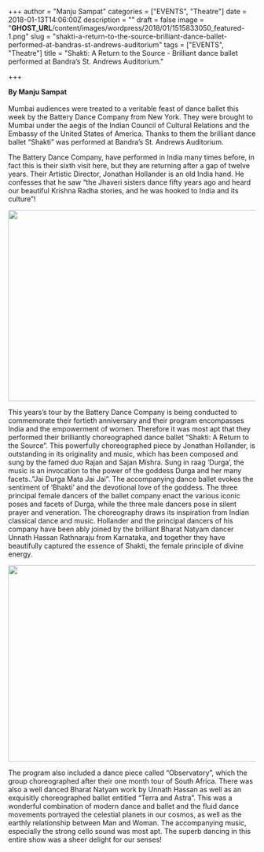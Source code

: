 +++
author = "Manju Sampat"
categories = ["EVENTS", "Theatre"]
date = 2018-01-13T14:06:00Z
description = ""
draft = false
image = "__GHOST_URL__/content/images/wordpress/2018/01/1515833050_featured-1.png"
slug = "shakti-a-return-to-the-source-brilliant-dance-ballet-performed-at-bandras-st-andrews-auditorium"
tags = ["EVENTS", "Theatre"]
title = "Shakti: A Return to the Source - Brilliant dance ballet performed at Bandra’s St. Andrews Auditorium."

+++


<p dir="auto"><strong>By Manju Sampat<br />
</strong><br />
Mumbai audiences were treated to a veritable feast of dance ballet this week by the Battery Dance Company from New York. They were brought to Mumbai under the aegis of the Indian Council of Cultural Relations and the Embassy of the United States of America. Thanks to them the brilliant dance ballet “Shakti” was performed at Bandra’s St. Andrews Auditorium.</p>
<p dir="ltr">The Battery Dance Company, have performed in India many times before, in fact this is their sixth visit here, but they are returning after a gap of twelve years. Their Artistic Director, Jonathan Hollander is an old India hand. He confesses that he saw “the Jhaveri sisters dance fifty years ago and heard our beautiful Krishna Radha stories, and he was hooked to India and its culture”!</p>
<p><a href="https://i2.wp.com/bandra.info/wp-content/uploads/2018/01/Screen-Shot-2018-01-13-at-2.12.16-PM_full.png?ssl=1"><img loading="lazy" class="aligncenter" src="https://i0.wp.com/bandra.info/wp-content/uploads/2018/01/Screen-Shot-2018-01-13-at-2.12.16-PM.png?resize=583%2C389&#038;ssl=1" width="583" height="389" align="middle" data-recalc-dims="1" /></a></p>
<p dir="ltr">This years’s tour by the Battery Dance Company is being conducted to commemorate their fortieth anniversary and their program encompasses India and the empowerment of women. Therefore it was most apt that they performed their brilliantly choreographed dance ballet “Shakti: A Return to the Source”. This powerfully choreographed piece by Jonathan Hollander, is outstanding in its originality and music, which has been composed and sung by the famed duo Rajan and Sajan Mishra. Sung in raag ‘Durga’, the music is an invocation to the power of the goddess Durga and her many facets..”Jai Durga Mata Jai Jai”. The accompanying dance ballet evokes the sentiment of ‘Bhakti’ and the devotional love of the goddess. The three principal female dancers of the ballet company enact the various iconic poses and facets of Durga, while the three male dancers pose in silent prayer and veneration. The choreography draws its inspiration from Indian classical dance and music. Hollander and the principal dancers of his company have been ably joined by the brilliant Bharat Natyam dancer Unnath Hassan Rathnaraju from Karnataka, and together they have beautifully captured the essence of Shakti, the female principle of divine energy.</p>
<p><a href="https://i2.wp.com/bandra.info/wp-content/uploads/2018/01/Screen-Shot-2018-01-13-at-2.12.09-PM_full.png?ssl=1"><img loading="lazy" class="aligncenter" src="https://i0.wp.com/bandra.info/wp-content/uploads/2018/01/Screen-Shot-2018-01-13-at-2.12.09-PM.png?resize=582%2C400&#038;ssl=1" width="582" height="400" align="middle" data-recalc-dims="1" /></a></p>
<p>The program also included a dance piece called “Observatory”, which the group choreographed after their one month tour of South Africa. There was also a well danced Bharat Natyam work by Unnath Hassan as well as an exquisitly choreographed ballet entitled “Terra and Astra”. This was a wonderful combination of modern dance and ballet and the fluid dance movements portrayed the celestial planets in our cosmos, as well as the earthly relationship between Man and Woman. The accompanying music, especially the strong cello sound was most apt. The superb dancing in this entire show was a sheer delight for our senses!</p>



